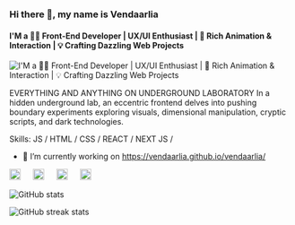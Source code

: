 ### Hi there 👋, my name is Vendaarlia
#### I'M a 👨‍💻 Front-End Developer | UX/UI Enthusiast | 💫 Rich Animation & Interaction   | 💡 Crafting Dazzling Web Projects
![I'M a 👨‍💻 Front-End Developer | UX/UI Enthusiast | 💫 Rich Animation & Interaction   | 💡 Crafting Dazzling Web Projects](https://arturssmirnovs.github.io/github-profile-readme-generator/images/banner.png)

EVERYTHING AND ANYTHING ON UNDERGROUND LABORATORY
In a hidden underground lab, an eccentric frontend delves into pushing
boundary experiments exploring visuals, dimensional manipulation,
cryptic scripts, and dark technologies.

Skills: JS / HTML / CSS / REACT / NEXT JS /

- 🔭 I’m currently working on https://vendaarlia.github.io/vendaarlia/ 


[<img src='https://cdn.jsdelivr.net/npm/simple-icons@3.0.1/icons/linkedin.svg' alt='linkedin' height='20'>](https://www.linkedin.com/in/venda-arliariantama-276b19150/) &emsp; [<img src='https://cdn.jsdelivr.net/npm/simple-icons@3.0.1/icons/instagram.svg' alt='instagram' height='20'>](https://www.instagram.com/VENDAARLIA999/) &emsp; [<img src='https://cdn.jsdelivr.net/npm/simple-icons@3.0.1/icons/spotify.svg' alt='spotify' height='20'>](https://open.spotify.com/playlist/7Jc8tFMPvGx7L9PwGeTITm?si=07eaa533ac014eb1) &emsp; [<img src='https://cdn.jsdelivr.net/npm/simple-icons@3.0.1/icons/behance.svg' alt='behance' height='20'>](https://www.behance.net/vendaarlia) 

![GitHub stats](https://github-readme-stats.vercel.app/api?username=vendaarlia&show_icons=true)  

![GitHub streak stats](https://streak-stats.demolab.com/?user=vendaarlia)  

